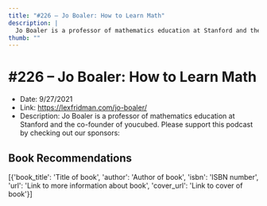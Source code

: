 ```yaml
---
title: "#226 – Jo Boaler: How to Learn Math"
description: |
  Jo Boaler is a professor of mathematics education at Stanford and the co-founder of youcubed. Please support this podcast by checking out our sponsors:"
thumb: ""
---
```


# #226 – Jo Boaler: How to Learn Math

  - Date: 9/27/2021
  - Link: https://lexfridman.com/jo-boaler/
  - Description: Jo Boaler is a professor of mathematics education at Stanford and the co-founder of youcubed. Please support this podcast by checking out our sponsors:

## Book Recommendations

[{'book_title': 'Title of book', 'author': 'Author of book', 'isbn': 'ISBN number', 'url': 'Link to more information about book', 'cover_url': 'Link to cover of book'}]